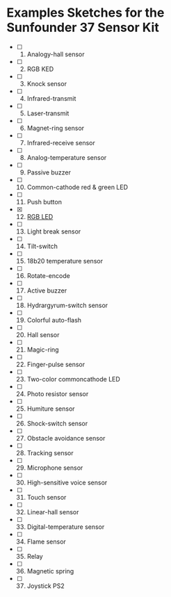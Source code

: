 # Examples Sketches for the Sunfounder 37 Sensor Kit 
* [ ] 1. Analogy-hall sensor
* [ ] 2. RGB KED
* [ ] 3. Knock sensor
* [ ] 4. Infrared-transmit
* [ ] 5. Laser-transmit
* [ ] 6. Magnet-ring sensor
* [ ] 7. Infrared-receive sensor
* [ ] 8. Analog-temperature sensor
* [ ] 9. Passive buzzer
* [ ] 10. Common-cathode red & green LED
* [ ] 11. Push button
* [X] 12. [RGB LED](https://github.com/kristeaac/sunfounder-37-sensors/tree/master/12%20-%20RGB%20LED)
* [ ] 13. Light break sensor
* [ ] 14. Tilt-switch
* [ ] 15. 18b20 temperature sensor
* [ ] 16. Rotate-encode
* [ ] 17. Active buzzer
* [ ] 18. Hydrargyrum-switch sensor
* [ ] 19. Colorful auto-flash
* [ ] 20. Hall sensor
* [ ] 21. Magic-ring
* [ ] 22. Finger-pulse sensor
* [ ] 23. Two-color commoncathode LED
* [ ] 24. Photo resistor sensor
* [ ] 25. Humiture sensor
* [ ] 26. Shock-switch sensor
* [ ] 27. Obstacle avoidance sensor
* [ ] 28. Tracking sensor
* [ ] 29. Microphone sensor
* [ ] 30. High-sensitive voice sensor
* [ ] 31. Touch sensor
* [ ] 32. Linear-hall sensor
* [ ] 33. Digital-temperature sensor
* [ ] 34. Flame sensor
* [ ] 35. Relay
* [ ] 36. Magnetic spring
* [ ] 37. Joystick PS2